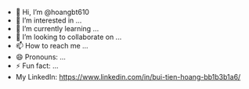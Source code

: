 - 👋 Hi, I’m @hoangbt610
- 👀 I’m interested in ...
- 🌱 I’m currently learning ...
- 💞️ I’m looking to collaborate on ...
- 📫 How to reach me ...
- 😄 Pronouns: ...
- ⚡ Fun fact: ...
- My LinkedIn: https://www.linkedin.com/in/bui-tien-hoang-bb1b3b1a6/

<!---
hoangbt610/hoangbt610 is a ✨ special ✨ repository because its `README.md` (this file) appears on your GitHub profile.
You can click the Preview link to take a look at your changes.
--->
